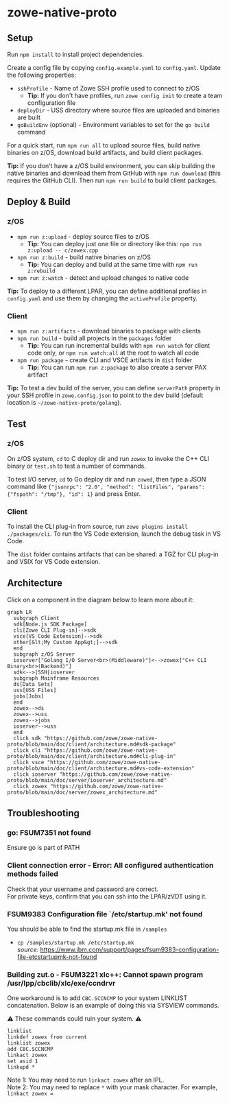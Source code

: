# zowe-native-proto

## Setup

Run `npm install` to install project dependencies.

Create a config file by copying `config.example.yaml` to `config.yaml`. Update the following properties:

- `sshProfile` - Name of Zowe SSH profile used to connect to z/OS
  - **Tip:** If you don't have profiles, run `zowe config init` to create a team configuration file
- `deployDir` - USS directory where source files are uploaded and binaries are built
- `goBuildEnv` (optional) - Environment variables to set for the `go build` command

For a quick start, run `npm run all` to upload source files, build native binaries on z/OS, download build artifacts, and build client packages.

**Tip:** If you don't have a z/OS build environment, you can skip building the native binaries and download them from GitHub with `npm run download` (this requires the GitHub CLI). Then run `npm run build` to build client packages.

## Deploy & Build

### z/OS

- `npm run z:upload` - deploy source files to z/OS
  - **Tip:** You can deploy just one file or directory like this: `npm run z:upload -- c/zowex.cpp`
- `npm run z:build` - build native binaries on z/OS
  - **Tip:** You can deploy and build at the same time with `npm run z:rebuild`
- `npm run z:watch` - detect and upload changes to native code

**Tip:** To deploy to a different LPAR, you can define additional profiles in `config.yaml` and use them by changing the `activeProfile` property.

### Client

- `npm run z:artifacts` - download binaries to package with clients
- `npm run build` - build all projects in the `packages` folder
  - **Tip:** You can run incremental builds with `npm run watch` for client code only, or `npm run watch:all` at the root to watch all code
- `npm run package` - create CLI and VSCE artifacts in `dist` folder
  - **Tip:** You can run `npm run z:package` to also create a server PAX artifact

**Tip:** To test a dev build of the server, you can define `serverPath` property in your SSH profile in `zowe.config.json` to point to the dev build (default location is `~/zowe-native-proto/golang`).

## Test

### z/OS

On z/OS system, `cd` to C deploy dir and run `zowex` to invoke the C++ CLI binary or `test.sh` to test a number of commands.

To test I/O server, `cd` to Go deploy dir and run `zowed`, then type a JSON command like `{"jsonrpc": "2.0", "method": "listFiles", "params": {"fspath": "/tmp"}, "id": 1}` and press Enter.

### Client

To install the CLI plug-in from source, run `zowe plugins install ./packages/cli`. To run the VS Code extension, launch the debug task in VS Code.

The `dist` folder contains artifacts that can be shared: a TGZ for CLI plug-in and VSIX for VS Code extension.

## Architecture

Click on a component in the diagram below to learn more about it:

```mermaid
graph LR
  subgraph Client
  sdk[Node.js SDK Package]
  cli[Zowe CLI Plug-in]-->sdk
  vsce[VS Code Extension]-->sdk
  other[&lt;My Custom App&gt;]-->sdk
  end
  subgraph z/OS Server
  ioserver["Golang I/O Server<br>(Middleware)"]<-->zowex["C++ CLI Binary<br>(Backend)"]
  sdk<-->|SSH|ioserver
  subgraph Mainframe Resources
  ds[Data Sets]
  uss[USS Files]
  jobs[Jobs]
  end
  zowex-->ds
  zowex-->uss
  zowex-->jobs
  ioserver-->uss
  end
  click sdk "https://github.com/zowe/zowe-native-proto/blob/main/doc/client/architecture.md#sdk-package"
  click cli "https://github.com/zowe/zowe-native-proto/blob/main/doc/client/architecture.md#cli-plug-in"
  click vsce "https://github.com/zowe/zowe-native-proto/blob/main/doc/client/architecture.md#vs-code-extension"
  click ioserver "https://github.com/zowe/zowe-native-proto/blob/main/doc/server/ioserver_architecture.md"
  click zowex "https://github.com/zowe/zowe-native-proto/blob/main/doc/server/zowex_architecture.md"
```

## Troubleshooting

### go: FSUM7351 not found

Ensure go is part of PATH

### Client connection error - Error: All configured authentication methods failed

Check that your username and password are correct.<br/>
For private keys, confirm that you can ssh into the LPAR/zVDT using it.

### FSUM9383 Configuration file `/etc/startup.mk' not found

You should be able to find the startup.mk file in `/samples`

- `cp /samples/startup.mk /etc/startup.mk` <br/>
  _source:_ https://www.ibm.com/support/pages/fsum9383-configuration-file-etcstartupmk-not-found

### Building zut.o - FSUM3221 xlc++: Cannot spawn program /usr/lpp/cbclib/xlc/exe/ccndrvr

One workaround is to add `CBC.SCCNCMP` to your system LINKLIST concatenation. Below is an example of doing this via SYSVIEW commands.

:warning: These commands could ruin your system. :warning:

```
linklist
linkdef zowex from current
linklist zowex
add CBC.SCCNCMP
linkact zowex
set asid 1
linkupd *
```

Note 1: You may need to run `linkact zowex` after an IPL.<br/>
Note 2: You may need to replace `*` with your mask character. For example, `linkact zowex =`
